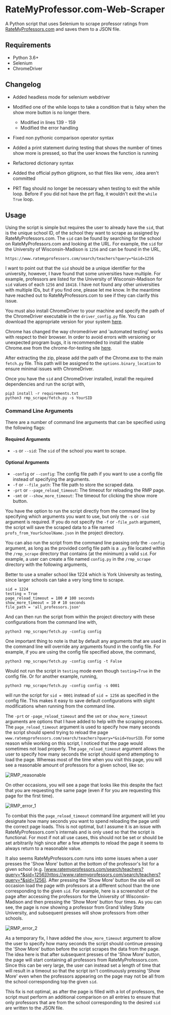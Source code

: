 # RateMyProfessor.com-Web-Scraper
A Python script that uses Selenium to scrape professor ratings from [RateMyProfessors.com](https://www.ratemyprofessors.com/) and saves them to a JSON file.

## Requirements
- Python 3.6+
- Selenium
- ChromeDriver

## Changelog

- Added headless mode for selenium webdriver

- Modified one of the while loops to take a condition that is falsy when the show more button is no longer there.
  - Modified in lines 139 - 159
  - Modified the error handling

- Fixed non pythonic comparison operator syntax

- Added a print statement during testing that shows the number of times show more is pressed, so that the user knows the function is running

- Refactored dictionary syntax

- Added the official python gitignore, so that files like venv, .idea aren't committed

- PRT flag should no longer be necessary when testing to exit the while loop. Before if you did not have the prt flag, it wouldn't exit the ```while True``` loop.
## Usage
Using the script is simple but requires the user to already have the `sid`, that is the unique school ID, of the school they want to scrape as assigned by RateMyProfessors.com. The `sid` can be found by searching for the school on RateMyProfessors.com and looking at the URL. For example, the `sid` for the University of Wisconsin-Madison is `1256` and can be found in the URL, 

```{bash}
https://www.ratemyprofessors.com/search/teachers?query=*&sid=1256
```

I want to point out that the `sid` should be a unique identifier for the university, however, I have found that some universities have multiple. For example, professors are listed for the University of Wisconsin-Madison for `sid` values of each `1256` and `18418`. I have not found any other universities with multiple IDs, but if you find one, please let me know. In the meantime have reached out to RateMyProfessors.com to see if they can clarify this issue.

You must also install ChromeDriver to your machine and specify the path of the ChromeDriver executable in the `driver_config.py` file. You can download the appropriate version for your system [here](https://chromedriver.chromium.org/downloads).

Chrome has changed the way chromedriver and 'automated testing' works with respect to their browser. In order to avoid errors with versioning or unexpected program bugs, it is recommended to install the stable Chrome.exe from the chrome-for-testing site [here](https://googlechromelabs.github.io/chrome-for-testing/). 

After extracting the zip, please add the path of the Chrome.exe to the main `fetch.py` file. This path will be assigned to the `options.binary_location` to ensure minimal issues with ChromeDriver.

Once you have the `sid` and ChromeDriver installed, install the required dependencies and run the script with,

```{bash}
pip3 install -r requirements.txt
python3 rmp_scrape/fetch.py -s YourSID
```

### Command Line Arguments

There are a number of command line arguments that can be specified using the following flags:

#### Required Arguments
- `-s` or `--sid`: The `sid` of the school you want to scrape. 

#### Optional Arguments
- `-config` or `--config`: The config file path if you want to use a config file instead of specifying the arguments.  
- `-f` or `--file_path`: The file path to store the scraped data.
- `-prt` or `--page_reload_timeout`: The timeout for reloading the RMP page.
- `-smt` or `--show_more_timeout`: The timeout for clicking the show more button.

You have the option to run the script directly from the command line by specifying which arguments you want to use, but only the `-s` or `-sid` argument is required. If you do not specify the `-f` or `-file_path` argument, the script will save the scraped data to a file named `profs_from_YourSchoolName.json` in the project directory. 

You can also run the script from the command line passing only the `-config` argument, as long as the provided config file path is a `.py` file located within the `/rmp_scrape` directory that contains (at the minimum) a valid `sid`. For example, a user can create a file named `config.py` in the `/rmp_scrape` directory with the following arguments,

Better to use a smaller school like 1224 which is York University as testing, since larger schools can take a very long time to scrape.
```{python}
sid = 1224  
testing = True
page_reload_timeout = 100 # 100 seconds
show_more_timeout = 10 # 10 seconds
file_path = 'all_professors.json'
```

And can then run the script from within the project directory with these configurations from the command line with,

```{bash}
python3 rmp_scrape/fetch.py -config config
```
One important thing to note is that by default any arguments that are used in the command line will override any arguments found in the config file. For example, if you are using the config file specified above, the command,

```{bash}
python3 rmp_scrape/fetch.py -config config -t False
```

Would not run the script in `testing` mode even though `testing=True` in the config file. Or for another example, running,

```{bash}
python3 rmp_scrape/fetch.py -config config -s 0001
```

will run the script for `sid = 0001` instead of `sid = 1256` as specified in the config file. This makes it easy to save default configurations with slight modifications when running from the command line.

The `-prt` or `-page_reload_timeout` and the `smt` or `show_more_timeout` arguments are options that I have added to help with the scraping process. The `page_reload_timeout` argument is used to specify how many seconds the script should spend trying to reload the page `www.ratemyprofessors.com/search/teachers?query=*&sid=YourSID`. For some reason while working on this script, I noticed that the page would sometimes not load properly. The `page_reload_timeout` argument allows the user to specify how many seconds the script should spend attempting to load the page. Whereas most of the time when you visit this page, you will see a reasonable amount of professors for a given school, like so:

![RMP_reasonable](https://user-images.githubusercontent.com/72423203/210110116-e145656f-eca9-4800-86e5-fce39f0c714d.png)

On other occasions, you will see a page that looks like this despite the fact that you are requesting the same page (even if for you are requesting this page for the first time).

![RMP_error_1](https://user-images.githubusercontent.com/72423203/210110127-ae5ae40b-70f2-4a28-b6b4-811693af2a65.png)

To combat this the `page_reload_timeout` command line argument will let you designate how many seconds you want to spend reloading the page until the correct page loads. This is not optimal, but I assume it is an issue with RateMyProfessors.com's internals and is only used so that the script is functional. For most if not all use cases, this should not be set or should be set arbitrarily high since after a few attempts to reload the page it seems to always return to a reasonable value.

It also seems RateMyProfessors.com runs into some issues when a user presses the 'Show More' button at the bottom of the professor's list for a given school (e.g. [www.ratemyprofessors.com/search/teachers?query=*&sid=1256](https://www.ratemyprofessors.com/search/teachers?query=*&sid=1256). After pressing the 'Show More' button the site will on occasion load the page with professors at a different school than the one corresponding to the given `sid`. For example, here is a screenshot of the page after accessing the professors for the University of Wisconsin-Madison and then pressing the 'Show More' button four times. As you can see, the page is now showing a professor from Grand Valley State University, and subsequent presses will show professors from other schools. 
 
![RMP_error_2](https://user-images.githubusercontent.com/72423203/210110197-f4235619-e65f-4d72-b03e-163277a7726d.png)

As a temporary fix, I have added the `show_more_timeout` argument to allow the user to specify how many seconds the script should continue pressing the 'Show More' button before the script scrapes the data from the page. The idea here is that after subsequent presses of the 'Show More' button, the page will start containing all professors from RateMyProfessors.com. Since this can be very large, the user can instead set a length of time that will result in a timeout so that the script isn't continuously pressing 'Show More' even when the professors appearing on the page may not be all from the school corresponding top the given `sid`. 

This fix is not optimal, as after the page is filled with a lot of professors, the script must perform an additional comparison on all entries to ensure that only professors that are from the school corresponding to the desired `sid` are written to the JSON file.

